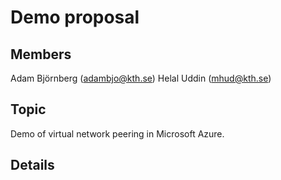 # Demo proposal

## Members

Adam Björnberg (adambjo@kth.se)
Helal Uddin (mhud@kth.se)

## Topic

Demo of virtual network peering in Microsoft Azure.

## Details

